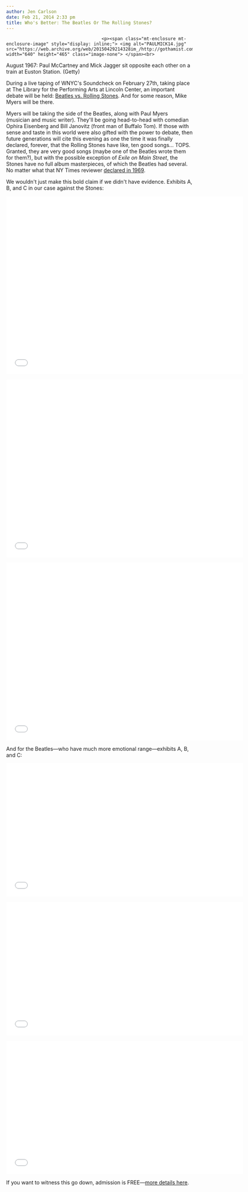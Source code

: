```yaml
---
author: Jen Carlson
date: Feb 21, 2014 2:33 pm
title: Who's Better: The Beatles Or The Rolling Stones?
---
```


	
										<p><span class="mt-enclosure mt-enclosure-image" style="display: inline;"> <img alt="PAULMICK14.jpg" src="https://web.archive.org/web/20150429214328im_/http://gothamist.com/attachments/arts_jen/PAULMICK14.jpg" width="640" height="465" class="image-none"> </span><br>
<span class="photo_caption">August 1967: Paul McCartney and Mick Jagger sit opposite each other on a train at Euston Station. (Getty)</span></p>

<p>During a live taping of WNYC&apos;s Soundcheck on February 27th, taking place at The Library for the Performing Arts at Lincoln Center, an important debate will be held: <a href="https://web.archive.org/web/20150429214328/http://www.nypl.org/events/programs/2014/02/27/soundcheck-wnyc-presents-soundcheck-smackdown-%E2%80%9Cbeatles-vs-rolling-stones%E2%80%9D">Beatles vs. Rolling Stones</a>. And for some reason, Mike Myers will be there. </p>

<p>Myers will be taking the side of the Beatles, along with Paul Myers (musician and music writer). They&apos;ll be going head-to-head with comedian Ophira Eisenberg and Bill Janovitz (front man of Buffalo Tom). If those with sense and taste in this world were also gifted with the power to debate, then future generations will cite this evening as one the time it was finally declared, forever, that the Rolling Stones have like, ten good songs... TOPS. Granted, they are very good songs (maybe one of the Beatles wrote them for them?), but with the possible exception of <em>Exile on Main Street</em>, the Stones have no full album masterpieces, of which the Beatles had several. No matter what that NY Times reviewer <a href="https://web.archive.org/web/20150429214328/http://gothamist.com/2012/11/26/ny_times_reviews_abbey_road_in_1969.php">declared in 1969</a>.</p>

<p>We wouldn&apos;t just make this bold claim if we didn&apos;t have evidence. Exhibits A, B, and C in our case against the Stones: </p>

<p><iframe width="640" height="480" src="//web.archive.org/web/20150429214328if_/http://www.youtube.com/embed/0NtHlrDxIa0" frameborder="0" allowfullscreen></iframe></p>

<p><iframe width="640" height="480" src="//web.archive.org/web/20150429214328if_/http://www.youtube.com/embed/MBzvO-TVBcE" frameborder="0" allowfullscreen></iframe></p>

<p><iframe width="640" height="480" src="//web.archive.org/web/20150429214328if_/http://www.youtube.com/embed/u61KrnCSWj8" frameborder="0" allowfullscreen></iframe></p>

<p>And for the Beatles&#x2014;who have much more emotional range&#x2014;exhibits A, B, and C: </p>

<p><iframe width="640" height="360" src="//web.archive.org/web/20150429214328if_/http://www.youtube.com/embed/NEz2YD-w2jc" frameborder="0" allowfullscreen></iframe></p>

<p><iframe width="640" height="360" src="//web.archive.org/web/20150429214328if_/http://www.youtube.com/embed/VpV53LqcuhU" frameborder="0" allowfullscreen></iframe></p>

<p><iframe width="640" height="360" src="//web.archive.org/web/20150429214328if_/http://www.youtube.com/embed/EeGj4y6c2eA" frameborder="0" allowfullscreen></iframe></p>

<p>If you want to witness this go down, admission is FREE&#x2014;<a href="https://web.archive.org/web/20150429214328/http://www.nypl.org/events/programs/2014/02/27/soundcheck-wnyc-presents-soundcheck-smackdown-%E2%80%9Cbeatles-vs-rolling-stones%E2%80%9D">more details here</a>.</p>					
										
									
				